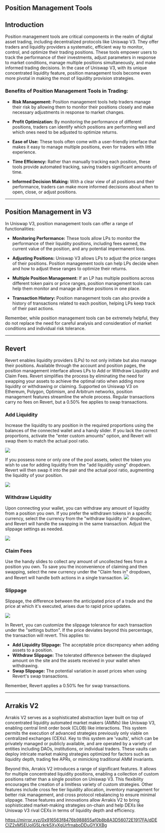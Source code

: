 ## Position Management Tools


## Introduction

Position management tools are critical components in the realm of digital asset trading, including decentralized protocols like Uniswap V3. They offer traders and liquidity providers a systematic, efficient way to monitor, control, and optimize their trading positions. These tools empower users to track the performance of their investments, adjust parameters in response to market conditions, manage multiple positions simultaneously, and make informed trading decisions. In the case of Uniswap V3, with its unique concentrated liquidity feature, position management tools become even more pivotal in making the most of liquidity provision strategies.

### **Benefits of Position Management Tools in Trading:**

- **Risk Management:** Position management tools help traders manage their risk by allowing them to monitor their positions closely and make necessary adjustments in response to market changes.

- **Profit Optimization:** By monitoring the performance of different positions, traders can identify which positions are performing well and which ones need to be adjusted to optimize returns.

- **Ease of Use:** These tools often come with a user-friendly interface that makes it easy to manage multiple positions, even for traders with little experience.

- **Time Efficiency:** Rather than manually tracking each position, these tools provide automated tracking, saving traders significant amounts of time.

- **Informed Decision Making:** With a clear view of all positions and their performance, traders can make more informed decisions about when to open, close, or adjust positions.


    


---
## Position Management in V3

In Uniswap V3, position management tools can offer a range of functionalities:

- **Monitoring Performance:** These tools allow LPs to monitor the performance of their liquidity positions, including fees earned, the current value of the position, and any potential impermanent loss.

- **Adjusting Positions:** Uniswap V3 allows LPs to adjust the price ranges of their positions. Position management tools can help LPs decide when and how to adjust these ranges to optimize their returns.

- **Multiple Position Management:** If an LP has multiple positions across different token pairs or price ranges, position management tools can help them monitor and manage all these positions in one place.

- **Transaction History:** Position management tools can also provide a history of transactions related to each position, helping LPs keep track of their past actions.

Remember, while position management tools can be extremely helpful, they do not replace the need for careful analysis and consideration of market conditions and individual risk tolerance.

    


---
## Revert

Revert enables liquidity providers (LPs) to not only initiate but also manage their positions. Available through the account and position pages, the position management interface allows LPs to Add or Withdraw Liquidity and Claim Fees. Revert simplifies the process by eliminating the need for swapping your assets to achieve the optimal ratio when adding more liquidity or withdrawing or claiming. Supported on Uniswap V3 on Ethereum, Polygon, Optimism, and Arbitrum networks, position management features streamline the whole process. Regular transactions carry no fees on Revert, but a 0.50% fee applies to swap transactions.

### Add Liquidity

Increase the liquidity to any position in the required proportions using the balances of the connected wallet and a handy slider. If you lack the correct proportions, activate the "enter custom amounts" option, and Revert will swap them to match the actual pool ratio. 

![](https://d31h13bdjwgzxs.cloudfront.net/academy/uniswap-eth-1/Guide/position-management-tools-uniswap/1685415990482_01_add_liquidity.png)


If you possess none or only one of the pool assets, select the token you wish to use for adding liquidity from the "add liquidity using" dropdown. Revert will then swap it into the pair and the actual pool ratio, augmenting the liquidity of your position.

![](https://d31h13bdjwgzxs.cloudfront.net/academy/uniswap-eth-1/Guide/position-management-tools-uniswap/1685416004635_02_add_liquidity.webp)


### Withdraw Liquidity

Upon connecting your wallet, you can withdraw any amount of liquidity from a position you own. If you prefer the withdrawn tokens in a specific currency, select the currency from the "withdraw liquidity in" dropdown, and Revert will handle the swapping in the same transaction. Adjust the slippage settings as needed.

![](https://d31h13bdjwgzxs.cloudfront.net/academy/uniswap-eth-1/Guide/position-management-tools-uniswap/1685415967905_03_withdraw_liquidity.webp)


### Claim Fees

Use the handy slides to collect any amount of uncollected fees from a position you own. To save you the inconvenience of claiming and then swapping, select the new currency under the "Claim fees in" dropdown, and Revert will handle both actions in a single transaction.
![](https://d31h13bdjwgzxs.cloudfront.net/academy/uniswap-eth-1/Guide/position-management-tools-uniswap/1685415954948_04_claim_fees.webp)


### Slippage

Slippage, the difference between the anticipated price of a trade and the price at which it's executed, arises due to rapid price updates. 

![](https://d31h13bdjwgzxs.cloudfront.net/academy/uniswap-eth-1/Guide/position-management-tools-uniswap/1685415938611_05_slippage.png)


In Revert, you can customize the slippage tolerance for each transaction under the "settings button". If the price deviates beyond this percentage, the transaction will revert. This applies to:

- **Add Liquidity Slippage:** The acceptable price discrepancy when adding assets to a position.
- **Withdraw Slippage:** The tolerated difference between the displayed amount on the site and the assets received in your wallet when withdrawing.
- **Swap Slippage:** The potential variation in asset prices when using Revert's swap transactions.

Remember, Revert applies a 0.50% fee for swap transactions.


    


---
## Arrakis V2

Arrakis V2 serves as a sophisticated abstraction layer built on top of concentrated liquidity automated market makers (AMMs) like Uniswap V3, enabling central limit order book (CLOB) like interactions. This system permits the execution of advanced strategies previously only viable on centralized exchanges (CEXs). Key to this system are 'vaults', which can be privately managed or publicly available, and are operated by a variety of entities including DAOs, institutions, or individual traders. These vaults can deploy intricate market making strategies optimized for factors such as liquidity depth, trading fee APRs, or mimicking traditional AMM invariants.

Beyond this, Arrakis V2 introduces a range of significant features. It allows for multiple concentrated liquidity positions, enabling a collection of custom positions rather than a single position on Uniswap V3. This flexibility encourages the creation of a limitless variety of custom strategies. Other features include cross fee tier liquidity allocation, inventory management for better risk management, and cross protocol rebalancing to ensure minimal slippage. These features and innovations allow Arrakis V2 to bring sophisticated market-making strategies on-chain and help DEXs like Uniswap V3 rival CEXs in terms of liquidity depth and efficiency.


https://mirror.xyz/0x916563f8476b988855af0b8b8A3D56072E1917FA/dDECIZ2xM5EUolG5Lrkrk5XyXgUrfrnaboDDuGYXXBg

    


